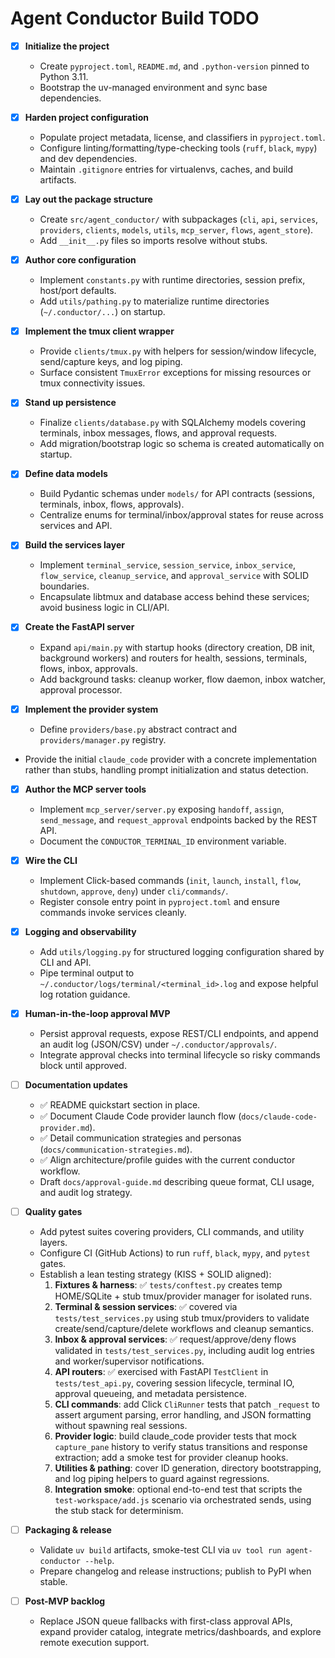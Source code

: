 # Agent Conductor Build TODO

- [x] **Initialize the project**
  - Create `pyproject.toml`, `README.md`, and `.python-version` pinned to Python 3.11.
  - Bootstrap the uv-managed environment and sync base dependencies.

- [x] **Harden project configuration**
  - Populate project metadata, license, and classifiers in `pyproject.toml`.
  - Configure linting/formatting/type-checking tools (`ruff`, `black`, `mypy`) and dev dependencies.
  - Maintain `.gitignore` entries for virtualenvs, caches, and build artifacts.

- [x] **Lay out the package structure**
  - Create `src/agent_conductor/` with subpackages (`cli`, `api`, `services`, `providers`, `clients`, `models`, `utils`, `mcp_server`, `flows`, `agent_store`).
  - Add `__init__.py` files so imports resolve without stubs.

- [x] **Author core configuration**
  - Implement `constants.py` with runtime directories, session prefix, host/port defaults.
  - Add `utils/pathing.py` to materialize runtime directories (`~/.conductor/...`) on startup.

- [x] **Implement the tmux client wrapper**
  - Provide `clients/tmux.py` with helpers for session/window lifecycle, send/capture keys, and log piping.
  - Surface consistent `TmuxError` exceptions for missing resources or tmux connectivity issues.

- [x] **Stand up persistence**
  - Finalize `clients/database.py` with SQLAlchemy models covering terminals, inbox messages, flows, and approval requests.
  - Add migration/bootstrap logic so schema is created automatically on startup.

- [x] **Define data models**
  - Build Pydantic schemas under `models/` for API contracts (sessions, terminals, inbox, flows, approvals).
  - Centralize enums for terminal/inbox/approval states for reuse across services and API.

- [x] **Build the services layer**
  - Implement `terminal_service`, `session_service`, `inbox_service`, `flow_service`, `cleanup_service`, and `approval_service` with SOLID boundaries.
  - Encapsulate libtmux and database access behind these services; avoid business logic in CLI/API.

- [x] **Create the FastAPI server**
  - Expand `api/main.py` with startup hooks (directory creation, DB init, background workers) and routers for health, sessions, terminals, flows, inbox, approvals.
  - Add background tasks: cleanup worker, flow daemon, inbox watcher, approval processor.

- [x] **Implement the provider system**
  - Define `providers/base.py` abstract contract and `providers/manager.py` registry.
- Provide the initial `claude_code` provider with a concrete implementation rather than stubs, handling prompt initialization and status detection.

- [x] **Author the MCP server tools**
  - Implement `mcp_server/server.py` exposing `handoff`, `assign`, `send_message`, and `request_approval` endpoints backed by the REST API.
  - Document the `CONDUCTOR_TERMINAL_ID` environment variable.

- [x] **Wire the CLI**
  - Implement Click-based commands (`init`, `launch`, `install`, `flow`, `shutdown`, `approve`, `deny`) under `cli/commands/`.
  - Register console entry point in `pyproject.toml` and ensure commands invoke services cleanly.

- [x] **Logging and observability**
  - Add `utils/logging.py` for structured logging configuration shared by CLI and API.
  - Pipe terminal output to `~/.conductor/logs/terminal/<terminal_id>.log` and expose helpful log rotation guidance.

- [x] **Human-in-the-loop approval MVP**
  - Persist approval requests, expose REST/CLI endpoints, and append an audit log (JSON/CSV) under `~/.conductor/approvals/`.
  - Integrate approval checks into terminal lifecycle so risky commands block until approved.

- [ ] **Documentation updates**
  - ✅ README quickstart section in place.
  - ✅ Document Claude Code provider launch flow (`docs/claude-code-provider.md`).
  - ✅ Detail communication strategies and personas (`docs/communication-strategies.md`).
  - ✅ Align architecture/profile guides with the current conductor workflow.
  - Draft `docs/approval-guide.md` describing queue format, CLI usage, and audit log strategy.

- [ ] **Quality gates**
  - Add pytest suites covering providers, CLI commands, and utility layers.
  - Configure CI (GitHub Actions) to run `ruff`, `black`, `mypy`, and `pytest` gates.
  - Establish a lean testing strategy (KISS + SOLID aligned):
    1. **Fixtures & harness**: ✅ `tests/conftest.py` creates temp HOME/SQLite + stub tmux/provider manager for isolated runs.
    2. **Terminal & session services**: ✅ covered via `tests/test_services.py` using stub tmux/providers to validate create/send/capture/delete workflows and cleanup semantics.
    3. **Inbox & approval services**: ✅ request/approve/deny flows validated in `tests/test_services.py`, including audit log entries and worker/supervisor notifications.
    4. **API routers**: ✅ exercised with FastAPI `TestClient` in `tests/test_api.py`, covering session lifecycle, terminal IO, approval queueing, and metadata persistence.
    5. **CLI commands**: add Click `CliRunner` tests that patch `_request` to assert argument parsing, error handling, and JSON formatting without spawning real sessions.
    6. **Provider logic**: build claude_code provider tests that mock `capture_pane` history to verify status transitions and response extraction; add a smoke test for provider cleanup hooks.
    7. **Utilities & pathing**: cover ID generation, directory bootstrapping, and log piping helpers to guard against regressions.
    8. **Integration smoke**: optional end-to-end test that scripts the `test-workspace/add.js` scenario via orchestrated sends, using the stub stack for determinism.

- [ ] **Packaging & release**
  - Validate `uv build` artifacts, smoke-test CLI via `uv tool run agent-conductor --help`.
  - Prepare changelog and release instructions; publish to PyPI when stable.

- [ ] **Post-MVP backlog**
  - Replace JSON queue fallbacks with first-class approval APIs, expand provider catalog, integrate metrics/dashboards, and explore remote execution support.
